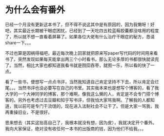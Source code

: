 # 为什么会有番外

已经一个月没有更新这本书了，但不得不说这其中是有原因的，因为我懒呀！好吧，其实最近长期被干眼症困扰，已经到了一天吃四五粒蓝莓胶囊都没啥用的程度了，所以就不想一直看着屏幕了。如果各位大佬有什么治疗干眼症的秘方，恳请share一下。。。

不过也算是因祸得福吧，最近每次晚上回家就把原来写paper写代码的时间用来看书了。突然发现如果每天能拿出两三个小时看书，那么无论多厚的书都很快就读完了。当然，相比大家也都知道我看书就是囫囵吞枣，就图一乐，所以看的快了一点。

看了一些书，便想写一点点书评，当然我知道自己肯定坚持不下去，所以肯定会烂尾。。。当然书评也没必要写在自己的书里。其实我本来也是想写个博客的，看了我大学的一个大神同学的博客，那个难啊，像我这么懒的人，肯定是不会专门搭个博客的。另外也考虑过去豆瓣和知乎写书评，但我怕大家骂我啊。了解我的人都知道，我以前可是专门干流氓的，现在进入法制社会不让干了。但是大家一骂我，我再重操旧业，不是很好。

思来想去（其实这抬高自己了，我根本就没有想，因为皮），我就决定开个番外。我向大家保证，绝对没有收任何一本书的出版商的钱，因为他们不给我。。。

